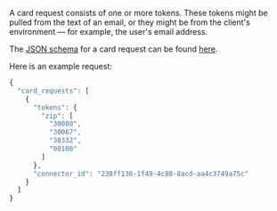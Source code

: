 A card request consists of one or more tokens. These tokens might be pulled from the text of an email, or they might be from the client's environment &mdash; for example, the user's email address.

The [JSON schema](http://json-schema.org/) for a card request can be found [here](https://vmwaresamples.github.io/card-connectors-guide/#schema/herocard-request-schema.json).

Here is an example request:

```javascript
{
  "card_requests": [
    {
      "tokens": {
        "zip": [
          "30080",
          "30067",
          "30332",
          "00100"
        ]
      },
      "connector_id": "238ff136-1f49-4c88-8acd-aa4c3749a75c"
    }
  ]
}
``` 